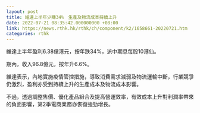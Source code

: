 ```yaml
---
layout: post
title: 維達上半年少賺34%　生產及物流成本持續上升
date: 2022-07-21 08:35:42.000000000 +08:00
link: https://news.rthk.hk/rthk/ch/component/k2/1658661-20220721.htm
categories: rthk
---
```


維達上半年盈利6.38億港元，按年跌34%，派中期息每股10港仙。

期內，收入96.8億元，按年升6.6%。

維達表示，內地實施疫情管控措施，導致消費需求減弱及物流運輸中斷，行業競爭仍激烈，盈利亦受到持續上升的生產成本及物流成本影響。

不過，透過調整售價、優化產品組合及提高營運效率，有效成本上升對利潤率帶來的負面影響，第2季電商業務亦恢復強勁增長。
